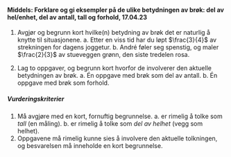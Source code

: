 #### Middels: Forklare og gi eksempler på de ulike betydningen av brøk: del av hel/enhet, del av antall, tall og forhold,  17.04.23

1. Avgjør og begrunn kort hvilke(n) betydning av brøk det er naturlig å knytte til situasjonene.
a. Etter en viss tid har du løpt $\frac{3}{4}$ av strekningen for dagens joggetur.
b. André føler seg spenstig, og maler $\frac{2}{3}$ av stueveggen grønn, den siste tredelen rosa.

2. Lag to oppgaver, og begrunn kort hvorfor de involverer den aktuelle betydningen av brøk.
a. Én oppgave med brøk som del av antall.
b. Én oppgave med brøk som forhold.

##### Vurderingskriterier

1. Må avgjøre med en kort, fornuftig begrunnelse.
a. er rimelig å tolke som *tall* (en måling).
b. er rimelig å tolke som *del av helhet* (vegg som helhet).
2. Oppgavene må rimelig kunne sies å involvere den aktuelle tolkningen, og besvarelsen må inneholde en kort begrunnelse.

